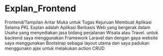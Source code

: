 # Explan_Frontend


Frontend/Tampilan Antar Muka untuk Tugas Kejuruan Membuat Aplikasi Selama PKL
Explan adalah Aplikasi Berbasis Web yang bergerak dalam Usaha yang menyediakan jasa bidang perjalanan
Wisata atau Travel. untuk backend saya menggunakan Framework Laravel dan dengan gaya website saya 
menggunakan Bootstrap sebagai layout utama dan saya padukan menggunakn ajax untuk melakukan
action CRUD
